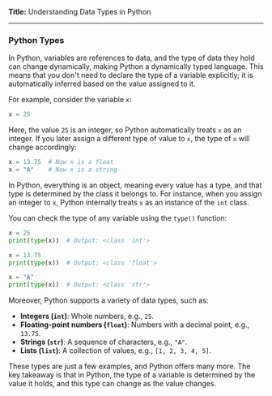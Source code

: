 **Title:** Understanding Data Types in Python

---

### Python Types

In Python, variables are references to data, and the type of data they hold can change dynamically, making Python a dynamically typed language. This means that you don't need to declare the type of a variable explicitly; it is automatically inferred based on the value assigned to it.

For example, consider the variable `x`:

```python
x = 25
```

Here, the value `25` is an integer, so Python automatically treats `x` as an integer. If you later assign a different type of value to `x`, the type of `x` will change accordingly:

```python
x = 13.75  # Now x is a float
x = "A"    # Now x is a string
```

In Python, everything is an object, meaning every value has a type, and that type is determined by the class it belongs to. For instance, when you assign an integer to `x`, Python internally treats `x` as an instance of the `int` class.

You can check the type of any variable using the `type()` function:

```python
x = 25
print(type(x))  # Output: <class 'int'>

x = 13.75
print(type(x))  # Output: <class 'float'>

x = "A"
print(type(x))  # Output: <class 'str'>
```

Moreover, Python supports a variety of data types, such as:

- **Integers (`int`)**: Whole numbers, e.g., `25`.
- **Floating-point numbers (`float`)**: Numbers with a decimal point, e.g., `13.75`.
- **Strings (`str`)**: A sequence of characters, e.g., `"A"`.
- **Lists (`list`)**: A collection of values, e.g., `[1, 2, 3, 4, 5]`.

These types are just a few examples, and Python offers many more. The key takeaway is that in Python, the type of a variable is determined by the value it holds, and this type can change as the value changes.
